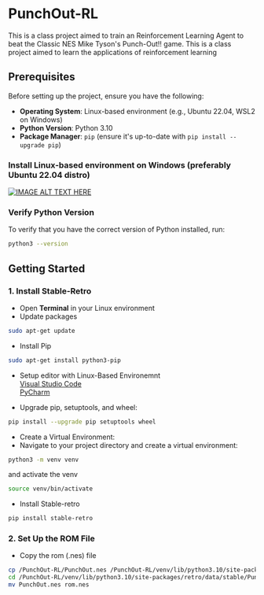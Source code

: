 # PunchOut-RL
This is a class project aimed to train an Reinforcement Learning Agent to beat the Classic NES Mike Tyson's Punch-Out!! game. This is a class project aimed to learn the applications of reinforcement learning

## Prerequisites

Before setting up the project, ensure you have the following:

- **Operating System**: Linux-based environment (e.g., Ubuntu 22.04, WSL2 on Windows)
- **Python Version**: Python 3.10 
- **Package Manager**: `pip` (ensure it's up-to-date with `pip install --upgrade pip`)

### Install Linux-based environment on Windows (preferably Ubuntu 22.04 distro)
[![IMAGE ALT TEXT HERE](https://img.youtube.com/vi/28Ei63qtquQ/0.jpg)](https://www.youtube.com/watch?v=28Ei63qtquQ)

### Verify Python Version

To verify that you have the correct version of Python installed, run:

```bash
python3 --version
```

## Getting Started

### 1. Install Stable-Retro
- Open **Terminal** in your Linux environment
- Update packages
```bash
sudo apt-get update
```

- Install Pip
```bash
sudo apt-get install python3-pip
```

- Setup editor with Linux-Based Environemnt <br>
[Visual Studio Code](https://code.visualstudio.com/docs/remote/wsl) <br>
[PyCharm](https://www.jetbrains.com/help/pycharm/using-wsl-as-a-remote-interpreter.html)

- Upgrade pip, setuptools, and wheel:
```bash
pip install --upgrade pip setuptools wheel
```

- Create a Virtual Environment: <br>
- Navigate to your project directory and create a virtual environment:
```bash
python3 -m venv venv
```
and activate the venv
```bash
source venv/bin/activate
```

- Install Stable-retro
```bash
pip install stable-retro
```

### 2. Set Up the ROM File
- Copy the rom (.nes) file 
```bash
cp /PunchOut-RL/PunchOut.nes /PunchOut-RL/venv/lib/python3.10/site-packages/retro/data/stable/PunchOut-Nes/
cd /PunchOut-RL/venv/lib/python3.10/site-packages/retro/data/stable/PunchOut-Nes/
mv PunchOut.nes rom.nes
```
